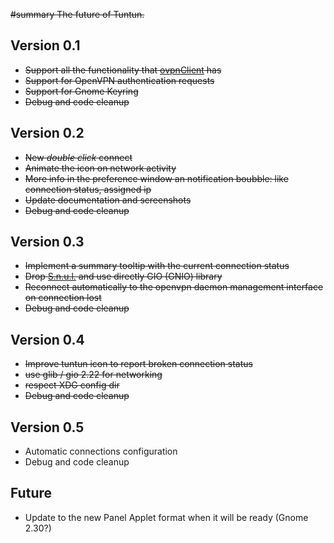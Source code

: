 ~~#summary The future of Tuntun.~~

## Version 0.1 ##
  * ~~Support all the functionality that [ovpnClient](http://persbaglio.no-ip.org/?page_id=85) has~~
  * ~~Support for OpenVPN authentication requests~~
  * ~~Support for Gnome Keyring~~
  * ~~Debug and code cleanup~~

## Version 0.2 ##
  * ~~New _double click_ connect~~
  * ~~Animate the icon on network activity~~
  * ~~More info in the preference window an notification boubble: like connection status, assigned ip~~
  * ~~Update documentation and screenshots~~
  * ~~Debug and code cleanup~~

## Version 0.3 ##
  * ~~Implement a summary tooltip with the current connection status~~
  * ~~Drop [S.n.u.l.](http://persbaglio.no-ip.org/?page_id=144) and use directly GIO (GNIO) library~~
  * ~~Reconnect automatically to the openvpn daemon management interface on connection lost~~
  * ~~Debug and code cleanup~~

## Version 0.4 ##
  * ~~Improve tuntun icon to report broken connection status~~
  * ~~use glib / gio 2.22 for networking~~
  * ~~respect XDG config dir~~
  * ~~Debug and code cleanup~~

## Version 0.5 ##
  * Automatic connections configuration
  * Debug and code cleanup

## Future ##
  * Update to the new Panel Applet format when it will be ready (Gnome 2.30?)